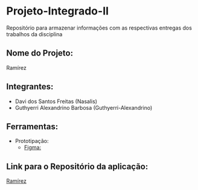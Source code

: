 # Projeto-Integrado-II
Repositório para armazenar informações com as respectivas entregas dos trabalhos da disciplina

## Nome do Projeto:
Ramírez

## Integrantes:
- Davi dos Santos Freitas (Nasalis)
- Guthyerri Alexandrino Barbosa (Guthyerri-Alexandrino)

## Ferramentas:
- Prototipação:
  - [Figma:](https://www.figma.com/file/cOwwb2VGmEsEI1R0rnzblF/Projeto-Integrado-II?node-id=0%3A1)

## Link para o Repositório da aplicação:
[Ramírez](https://github.com/Nasalis/ramirez)
